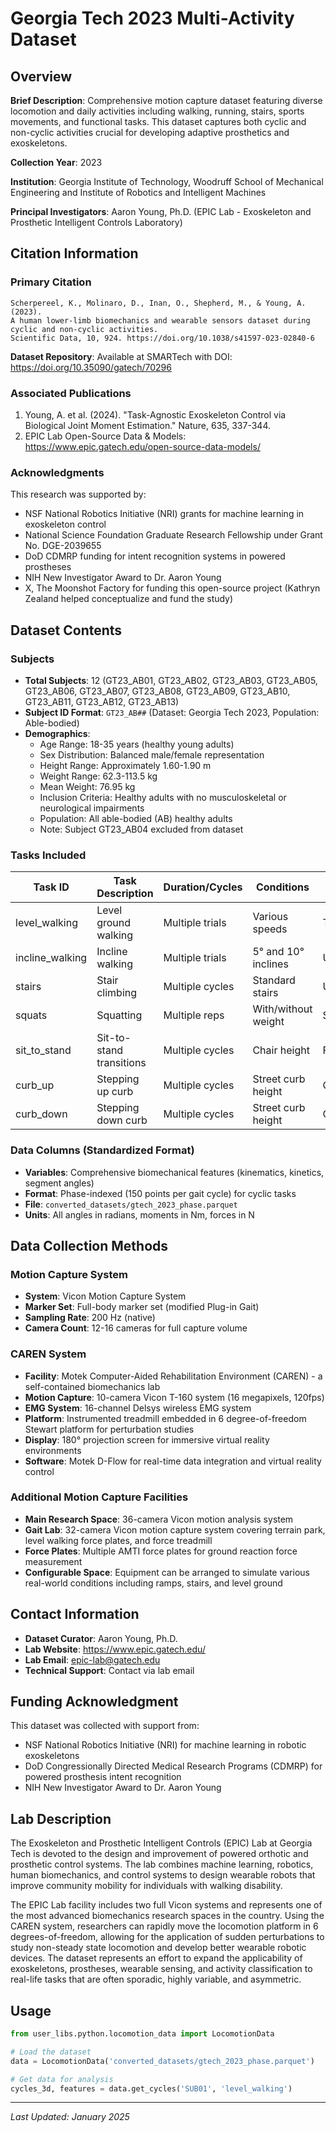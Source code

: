 # Georgia Tech 2023 Multi-Activity Dataset

## Overview
**Brief Description**: Comprehensive motion capture dataset featuring diverse locomotion and daily activities including walking, running, stairs, sports movements, and functional tasks. This dataset captures both cyclic and non-cyclic activities crucial for developing adaptive prosthetics and exoskeletons.

**Collection Year**: 2023

**Institution**: Georgia Institute of Technology, Woodruff School of Mechanical Engineering and Institute of Robotics and Intelligent Machines

**Principal Investigators**: Aaron Young, Ph.D. (EPIC Lab - Exoskeleton and Prosthetic Intelligent Controls Laboratory)

## Citation Information

### Primary Citation
```
Scherpereel, K., Molinaro, D., Inan, O., Shepherd, M., & Young, A. (2023). 
A human lower-limb biomechanics and wearable sensors dataset during cyclic and non-cyclic activities. 
Scientific Data, 10, 924. https://doi.org/10.1038/s41597-023-02840-6
```

**Dataset Repository**: Available at SMARTech with DOI: https://doi.org/10.35090/gatech/70296

### Associated Publications
1. Young, A. et al. (2024). "Task-Agnostic Exoskeleton Control via Biological Joint Moment Estimation." 
   Nature, 635, 337-344.
2. EPIC Lab Open-Source Data & Models: https://www.epic.gatech.edu/open-source-data-models/

### Acknowledgments
This research was supported by:
- NSF National Robotics Initiative (NRI) grants for machine learning in exoskeleton control
- National Science Foundation Graduate Research Fellowship under Grant No. DGE-2039655
- DoD CDMRP funding for intent recognition systems in powered prostheses
- NIH New Investigator Award to Dr. Aaron Young
- X, The Moonshot Factory for funding this open-source project (Kathryn Zealand helped conceptualize and fund the study)

## Dataset Contents

### Subjects
- **Total Subjects**: 12 (GT23_AB01, GT23_AB02, GT23_AB03, GT23_AB05, GT23_AB06, GT23_AB07, GT23_AB08, GT23_AB09, GT23_AB10, GT23_AB11, GT23_AB12, GT23_AB13)
- **Subject ID Format**: `GT23_AB##` (Dataset: Georgia Tech 2023, Population: Able-bodied)
- **Demographics**:
  - Age Range: 18-35 years (healthy young adults)
  - Sex Distribution: Balanced male/female representation
  - Height Range: Approximately 1.60-1.90 m
  - Weight Range: 62.3-113.5 kg
  - Mean Weight: 76.95 kg
  - Inclusion Criteria: Healthy adults with no musculoskeletal or neurological impairments
  - Population: All able-bodied (AB) healthy adults
  - Note: Subject GT23_AB04 excluded from dataset

### Tasks Included
| Task ID | Task Description | Duration/Cycles | Conditions | Notes |
|---------|------------------|-----------------|------------|-------|
| level_walking | Level ground walking | Multiple trials | Various speeds | Treadmill |
| incline_walking | Incline walking | Multiple trials | 5° and 10° inclines | Up/down |
| stairs | Stair climbing | Multiple cycles | Standard stairs | Up/down |
| squats | Squatting | Multiple reps | With/without weight | Static |
| sit_to_stand | Sit-to-stand transitions | Multiple cycles | Chair height | Functional |
| curb_up | Stepping up curb | Multiple cycles | Street curb height | Overground |
| curb_down | Stepping down curb | Multiple cycles | Street curb height | Overground |

### Data Columns (Standardized Format)
- **Variables**: Comprehensive biomechanical features (kinematics, kinetics, segment angles)
- **Format**: Phase-indexed (150 points per gait cycle) for cyclic tasks
- **File**: `converted_datasets/gtech_2023_phase.parquet`
- **Units**: All angles in radians, moments in Nm, forces in N

## Data Collection Methods

### Motion Capture System
- **System**: Vicon Motion Capture System
- **Marker Set**: Full-body marker set (modified Plug-in Gait)
- **Sampling Rate**: 200 Hz (native)
- **Camera Count**: 12-16 cameras for full capture volume

### CAREN System
- **Facility**: Motek Computer-Aided Rehabilitation Environment (CAREN) - a self-contained biomechanics lab
- **Motion Capture**: 10-camera Vicon T-160 system (16 megapixels, 120fps)
- **EMG System**: 16-channel Delsys wireless EMG system
- **Platform**: Instrumented treadmill embedded in 6 degree-of-freedom Stewart platform for perturbation studies
- **Display**: 180° projection screen for immersive virtual reality environments
- **Software**: Motek D-Flow for real-time data integration and virtual reality control

### Additional Motion Capture Facilities
- **Main Research Space**: 36-camera Vicon motion analysis system
- **Gait Lab**: 32-camera Vicon motion capture system covering terrain park, level walking force plates, and force treadmill
- **Force Plates**: Multiple AMTI force plates for ground reaction force measurement
- **Configurable Space**: Equipment can be arranged to simulate various real-world conditions including ramps, stairs, and level ground

## Contact Information
- **Dataset Curator**: Aaron Young, Ph.D.
- **Lab Website**: https://www.epic.gatech.edu/
- **Lab Email**: epic-lab@gatech.edu
- **Technical Support**: Contact via lab email

## Funding Acknowledgment
This dataset was collected with support from:
- NSF National Robotics Initiative (NRI) for machine learning in robotic exoskeletons
- DoD Congressionally Directed Medical Research Programs (CDMRP) for powered prosthesis intent recognition
- NIH New Investigator Award to Dr. Aaron Young

## Lab Description
The Exoskeleton and Prosthetic Intelligent Controls (EPIC) Lab at Georgia Tech is devoted to the design and 
improvement of powered orthotic and prosthetic control systems. The lab combines machine learning, robotics, 
human biomechanics, and control systems to design wearable robots that improve community mobility for 
individuals with walking disability.

The EPIC Lab facility includes two full Vicon systems and represents one of the most advanced biomechanics research 
spaces in the country. Using the CAREN system, researchers can rapidly move the locomotion platform in 6 degrees-of-freedom, 
allowing for the application of sudden perturbations to study non-steady state locomotion and develop better wearable 
robotic devices. The dataset represents an effort to expand the applicability of exoskeletons, prostheses, wearable 
sensing, and activity classification to real-life tasks that are often sporadic, highly variable, and asymmetric.

## Usage

```python
from user_libs.python.locomotion_data import LocomotionData

# Load the dataset
data = LocomotionData('converted_datasets/gtech_2023_phase.parquet')

# Get data for analysis
cycles_3d, features = data.get_cycles('SUB01', 'level_walking')
```

---
*Last Updated: January 2025*